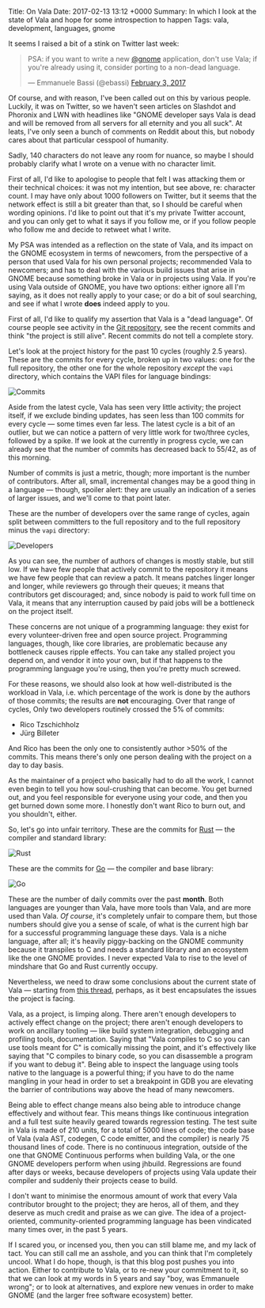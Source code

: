 Title: On Vala
Date: 2017-02-13 13:12 +0000
Summary: In which I look at the state of Vala and hope for some introspection to happen
Tags: vala, development, languages, gnome

It seems I raised a bit of a stink on Twitter last week:

<blockquote class="twitter-tweet" data-lang="en"><p lang="en" dir="ltr">PSA: if you want to write a new <a href="https://twitter.com/gnome">@gnome</a> application, don&#39;t use Vala; if you&#39;re already using it, consider porting to a non-dead language.</p>&mdash; Emmanuele Bassi (@ebassi) <a href="https://twitter.com/ebassi/status/827482509982195712">February 3, 2017</a></blockquote>
<script async src="//platform.twitter.com/widgets.js" charset="utf-8"></script>

Of course, and with reason, I've been called out on this by various people.
Luckily, it was on Twitter, so we haven't seen articles on Slashdot and
Phoronix and LWN with headlines like "GNOME developer says Vala is dead and
will be removed from all servers for all eternity and you all suck". At
leats, I've only seen a bunch of comments on Reddit about this, but nobody
cares about that particular cesspool of humanity.

Sadly, 140 characters do not leave any room for nuance, so maybe I should
probably clarify what I wrote on a venue with no character limit.

First of all, I'd like to apologise to people that felt I was attacking them
or their technical choices: it was not my intention, but see above, re:
character count. I may have only about 1000 followers on Twitter, but it
seems that the network effect is still a bit greater than that, so I should
be careful when wording opinions. I'd like to point out that it's my private
Twitter account, and you can only get to what it says if you follow me, or
if you follow people who follow me and decide to retweet what I write.

My PSA was intended as a reflection on the state of Vala, and its impact on
the GNOME ecosystem in terms of newcomers, from the perspective of a person
that used Vala for his own personal projects; recommended Vala to newcomers;
and has to deal with the various build issues that arise in GNOME because
something broke in Vala or in projects using Vala. If you're using Vala
outside of GNOME, you have two options: either ignore all I'm saying, as it
does not really apply to your case; or do a bit of soul searching, and see
if what I wrote **does** indeed apply to you.

First of all, I'd like to qualify my assertion that Vala is a "dead
language". Of course people see activity in the [Git repository][vala-git],
see the recent commits and think "the project is still alive". Recent
commits do not tell a complete story.

Let's look at the project history for the past 10 cycles (roughly 2.5
years). These are the commits for every cycle, broken up in two values: one
for the full repository, the other one for the whole repository *except* the
`vapi` directory, which contains the VAPI files for language bindings:

![Commits]({filename}/images/vala-repo-commits.png)

Aside from the latest cycle, Vala has seen very little activity; the project
itself, if we exclude binding updates, has seen less than 100 commits for
every cycle — some times even far less. The latest cycle is a bit of an
outlier, but we can notice a pattern of very little work for two/three
cycles, followed by a spike. If we look at the currently in progress cycle,
we can already see that the number of commits has decreased back to 55/42,
as of this morning.

Number of commits is just a metric, though; more important is the number of
contributors. After all, small, incremental changes may be a good thing in a
language — though, spoiler alert: they are usually an indication of a series
of larger issues, and we'll come to that point later.

These are the number of developers over the same range of cycles, again
split between committers to the full repository and to the full repository
minus the `vapi` directory:

![Developers]({filename}/images/vala-repo-developers.png)

As you can see, the number of authors of changes is mostly stable, but still
low. If we have few people that actively commit to the repository it means
we have few people that can review a patch. It means patches linger longer
and longer, while reviewers go through their queues; it means that
contributors get discouraged; and, since nobody is paid to work full time on
Vala, it means that any interruption caused by paid jobs will be a
bottleneck on the project itself.

These concerns are not unique of a programming language: they exist for
every volunteer-driven free and open source project. Programming languages,
though, like core libraries, are problematic because any bottleneck causes
ripple effects. You can take any stalled project you depend on, and vendor
it into your own, but if that happens to the programming language you're
using, then you're pretty much screwed.

For these reasons, we should also look at how well-distributed is the
workload in Vala, i.e. which percentage of the work is done by the authors
of those commits; the results are **not** encouraging. Over that range of
cycles, Only two developers routinely crossed the 5% of commits:

  * Rico Tzschichholz
  * Jürg Billeter

And Rico has been the only one to consistently author >50% of the commits.
This means there's only one person dealing with the project on a day to day
basis.

As the maintainer of a project who basically had to do all the work, I
cannot even begin to tell you how soul-crushing that can become. You get
burned out, and you feel responsible for everyone using your code, and then
you get burned down some more. I honestly don't want Rico to burn out, and
you shouldn't, either.

So, let's go into unfair territory. These are the commits for
[Rust][rust-web] — the compiler and standard library:

![Rust]({filename}/images/rust-commits.png)

These are the commits for [Go][go-web] — the compiler and base library:

![Go]({filename}/images/go-commits.png)

These are the number of daily commits over the past **month**. Both
languages are younger than Vala, have more tools than Vala, and are more
used than Vala. *Of course*, it's completely unfair to compare them, but those
numbers should give you a sense of scale, of what is the current high bar
for a successful programming language these days. Vala is a niche language,
after all; it's heavily piggy-backing on the GNOME community because it
transpiles to C and needs a standard library and an ecosystem like the one
GNOME provides. I never expected Vala to rise to the level of mindshare that
Go and Rust currently occupy.

Nevertheless, we need to draw some conclusions about the current state of
Vala — starting from [this thread][vala-future-mail], perhaps, as it best
encapsulates the issues the project is facing.

Vala, as a project, is limping along. There aren't enough developers to
actively effect change on the project; there aren't enough developers to
work on ancillary tooling — like build system integration, debugging and
profiling tools, documentation. Saying that "Vala compiles to C so you can
use tools meant for C" is comically missing the point, and it's effectively
like saying that "C compiles to binary code, so you can disassemble a
program if you want to debug it". Being able to inspect the language using
tools native to the language is a powerful thing; if you have to do the name
mangling in your head in order to set a breakpoint in GDB you are elevating
the barrier of contributions way above the head of many newcomers.

Being able to effect change means also being able to introduce change
effectively and without fear. This means things like continuous integration
and a full test suite heavily geared towards regression testing. The test
suite in Vala is made of 210 units, for a total of 5000 lines of code; the
code base of Vala (vala AST, codegen, C code emitter, and the compiler) is
nearly 75 thousand lines of code. There is no continuous integration,
outside of the one that GNOME Continuous performs when building Vala, or the
one GNOME developers perform when using jhbuild. Regressions are found after
days or weeks, because developers of projects using Vala update their
compiler and suddenly their projects cease to build.

I don't want to minimise the enormous amount of work that every Vala
contributor brought to the project; they are heros, all of them, and they
deserve as much credit and praise as we can give. The idea of a
project-oriented, community-oriented programming language has been
vindicated many times over, in the past 5 years.

If I scared you, or incensed you, then you can still blame me, and my lack
of tact. You can still call me an asshole, and you can think that I'm
completely uncool. What I do hope, though, is that this blog post pushes
you into action. Either to contribute to Vala, or to re-new your commitment
to it, so that we can look at my words in 5 years and say "boy, was
Emmanuele wrong"; or to look at alternatives, and explore new venues in
order to make GNOME (and the larger free software ecosystem) better.

[vala-future-mail]: https://mail.gnome.org/archives/vala-list/2016-September/msg00001.html
[vala-git]: https://git.gnome.org/browse/vala
[rust-web]: https://www.rust-lang.org/
[go-web]: https://golang.org/
